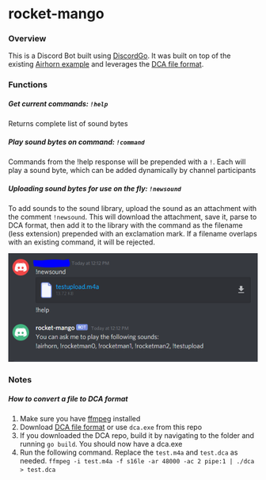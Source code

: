 # rocket-mango
### Overview
This is a Discord Bot built using [DiscordGo](https://github.com/bwmarrin/discordgo). It was built on top of the existing [Airhorn example](https://github.com/bwmarrin/discordgo/tree/master/examples/airhorn) and leverages the [DCA file format](https://github.com/bwmarrin/dca).

### Functions
##### Get current commands: `!help`
Returns complete list of sound bytes

##### Play sound bytes on command: `!command`
Commands from the !help response will be prepended with a `!`. Each will play a sound byte, which can be added dynamically by channel participants

##### Uploading sound bytes for use on the fly: `!newsound`
To add sounds to the sound library, upload the sound as an attachment with the comment `!newsound`. This will download the attachment, save it, parse to DCA format, then add it to the library with the command as the filename (less extension) prepended with an exclamation mark. If a filename overlaps with an existing command, it will be rejected.

![Example of successful addition of new sound](https://github.com/pmccau/rocket-mango/blob/master/assets/upload-example.PNG)

### Notes

##### How to convert a file to DCA format
1. Make sure you have [ffmpeg](https://www.ffmpeg.org/download.html) installed
2. Download [DCA file format](https://github.com/bwmarrin/dca) or use `dca.exe` from this repo
3. If you downloaded the DCA repo, build it by navigating to the folder and running `go build`. You should now have a dca.exe
4. Run the following command. Replace the `test.m4a` and `test.dca` as needed. `ffmpeg -i test.m4a -f s16le -ar 48000 -ac 2 pipe:1 | ./dca > test.dca`
